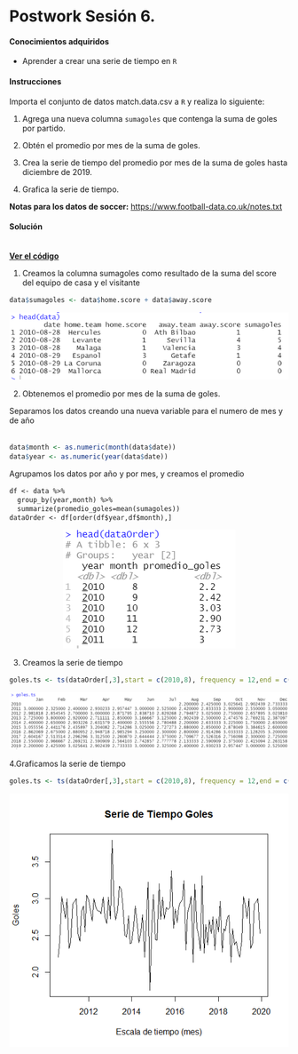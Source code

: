 # Postwork Sesión 6. 

#### Conocimientos adquiridos

- Aprender a crear una serie de tiempo en `R`

#### Instrucciones

Importa el conjunto de datos match.data.csv a `R` y realiza lo siguiente:

1. Agrega una nueva columna `sumagoles` que contenga la suma de goles por partido.

2. Obtén el promedio por mes de la suma de goles.

3. Crea la serie de tiempo del promedio por mes de la suma de goles hasta diciembre de 2019.

4. Grafica la serie de tiempo.

__Notas para los datos de soccer:__ https://www.football-data.co.uk/notes.txt

#### Solución
<br />
    <a href="Postwork06.R"><strong>Ver el código</strong></a>
    <br/>

1. Creamos la columna sumagoles como resultado de la suma del score del equipo de casa y el visitante 

```r
data$sumagoles <- data$home.score + data$away.score
```
<p align="center">
    <img src="https://github.com/arrazolahn/Eq16-Programacion-R-Santander-Bedu/blob/main/Postwork06/imagenes/img1.PNG">
</p>

2. Obtenemos el promedio por mes de la suma de goles.

Separamos los datos creando una nueva variable para el numero de mes y de año
```r

data$month <- as.numeric(month(data$date))
data$year <- as.numeric(year(data$date))
```

Agrupamos los datos por año y por mes, y creamos el promedio
```
df <- data %>% 
  group_by(year,month) %>%
  summarize(promedio_goles=mean(sumagoles))
dataOrder <- df[order(df$year,df$month),]
```

<p align="center">
    <img src="https://github.com/arrazolahn/Eq16-Programacion-R-Santander-Bedu/blob/main/Postwork06/imagenes/img2.PNG">
</p>

3. Creamos la serie de tiempo 

```r
goles.ts <- ts(dataOrder[,3],start = c(2010,8), frequency = 12,end = c(2019,12))
```

<p align="center">
    <img src="https://github.com/arrazolahn/Eq16-Programacion-R-Santander-Bedu/blob/main/Postwork06/imagenes/img3.PNG">
</p>

4.Graficamos la serie de tiempo

```r
goles.ts <- ts(dataOrder[,3],start = c(2010,8), frequency = 12,end = c(2019,12))
```
<p align="center">
    <img src="https://github.com/arrazolahn/Eq16-Programacion-R-Santander-Bedu/blob/main/Postwork06/imagenes/img4.PNG">
</p>
